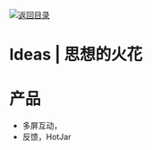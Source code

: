 [![返回目录](https://parg.co/UCb)](https://github.com/wx-chevalier/Awesome-CheatSheets)

# Ideas | 思想的火花

# 产品

- 多屏互动，
- 反馈，HotJar
